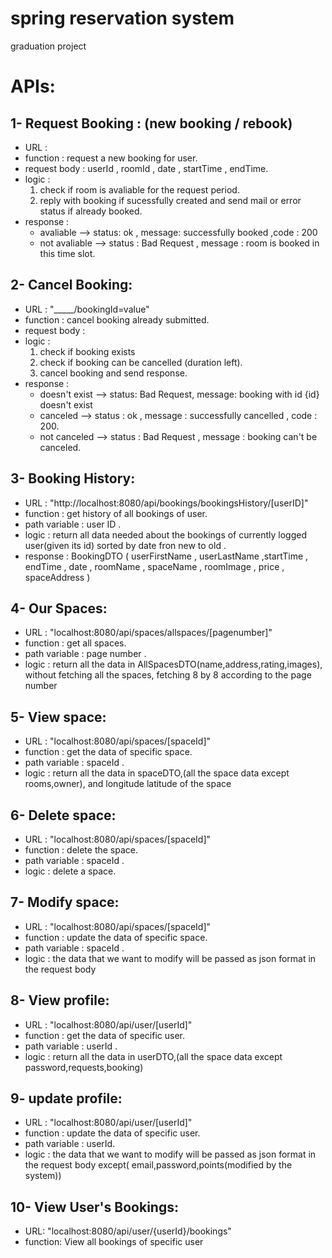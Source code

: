 # spring reservation system
 graduation project


APIs:
=====

1- Request Booking : (new booking / rebook) 
--------------------
* URL : 
* function : request a new booking for user.
* request body  : userId , roomId , date , startTime , endTime.
* logic :
  1) check if room is avaliable for the request period.
  2) reply with booking if sucessfully created and send mail or error status if already booked.
* response :
    * avaliable --> status: ok , message: successfully booked ,code : 200
    * not avaliable --> status : Bad Request , message : room is booked in this time slot.
     
             
2- Cancel Booking:
------------------
* URL : "_____/bookingId=value"
* function : cancel booking already submitted.
* request body :
* logic :
    1) check if booking exists
    2) check if booking can be cancelled (duration left).
    2) cancel booking and send response.
* response :
    * doesn't exist --> status: Bad Request, message: booking with id {id} doesn't exist
    * canceled --> status : ok , message : successfully cancelled , code : 200.
    * not canceled --> status : Bad Request , message : booking can't be canceled.
             
3- Booking History:
-------------------
* URL : "http://localhost:8080/api/bookings/bookingsHistory/[userID]"
* function : get history of all bookings of user.
* path variable : user ID .
* logic : return all data needed about the bookings of currently logged user(given its id) sorted by date fron new to old .
* response : BookingDTO (  userFirstName , userLastName ,startTime , endTime , date , roomName , spaceName , roomImage , price , spaceAddress ) 


4- Our Spaces:
-------------------
* URL : "localhost:8080/api/spaces/allspaces/[pagenumber]"
* function : get all spaces.
* path variable : page number .
* logic : return all the data in AllSpacesDTO(name,address,rating,images), without fetching all the spaces, fetching 8 by 8 according to the page number

5- View space:
-------------------
* URL : "localhost:8080/api/spaces/[spaceId]"
* function : get the data of specific space.
* path variable : spaceId .
* logic : return all the data in spaceDTO,(all the space data except rooms,owner), and longitude latitude of the space


6- Delete space:
-------------------
* URL : "localhost:8080/api/spaces/[spaceId]"
* function : delete the space.
* path variable : spaceId .
* logic : delete a space.

7- Modify space:
-------------------
* URL : "localhost:8080/api/spaces/[spaceId]"
* function : update the data of specific space.
* path variable : spaceId .
* logic : the data that we want to modify will be passed as json format in the request body

8- View profile:
-------------------
* URL : "localhost:8080/api/user/[userId]"
* function : get the data of specific user.
* path variable : userId .
* logic : return all the data in userDTO,(all the space data except password,requests,booking)

9- update profile:
-------------------

* URL : "localhost:8080/api/user/[userId]"
* function : update the data of specific user.
* path variable : userId.
* logic : the data that we want to modify will be passed as json format in the request body except(
  email,password,points(modified by the system))

10- View User's Bookings:
---------------------------

* URL: "localhost:8080/api/user/{userId}/bookings"
* function: View all bookings of specific user